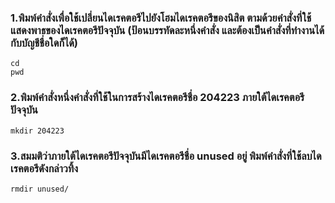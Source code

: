### 1.พิมพ์คำสั่งเพื่อใช้เปลี่ยนไดเรคตอรีไปยังโฮมไดเรคตอรีของนิสิต ตามด้วยคำสั่งที่ใช้แสดงพาธของไดเรคตอรีปัจจุบัน (ป้อนบรรทัดละหนึ่งคำสั่ง และต้องเป็นคำสั่งที่ทำงานได้กับบัญชีชื่อใดก็ได้)

```
cd
pwd
```
### 2.พิมพ์คำสั่งหนึ่งคำสั่งที่ใช้ในการสร้างไดเรคตอรีชื่อ 204223 ภายใต้ไดเรคตอรีปัจจุบัน
```
mkdir 204223
```

### 3.สมมติว่าภายใต้ไดเรคตอรีปัจจุบันมีไดเรคตอรีชื่อ unused อยู่ พิมพ์คำสั่งที่ใช้ลบไดเรคตอรีดังกล่าวทิ้ง
```
rmdir unused/
```